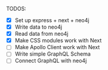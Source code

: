 TODOS:

* [x] Set up express + next + neo4j
* [x] Write data to neo4j
* [x] Read data from neo4j
* [x] Make CSS modules work with Next
* [ ] Make Apollo Client work with Next
* [ ] Write simple GraphQL Schema
* [ ] Connect GraphQL with neo4j
